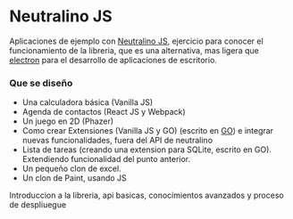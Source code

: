 # Neutralino JS

Aplicaciones de ejemplo con [Neutralino JS](https://neutralino.js.org/), ejercicio para conocer el funcionamiento
de la libreria, que es una alternativa, mas ligera que [electron](https://electronjs.org) para el desarrollo
de aplicaciones de escritorio.

### Que se diseño 
- Una calculadora básica (Vanilla JS)
- Agenda de contactos (React JS y Webpack)
- Un juego en 2D (Phazer)
- Como crear Extensiones (Vanilla JS y GO) (escrito en [GO](https://go.dev)) e integrar nuevas funcionalidades, fuera del API de neutralino
- Lista de tareas (creando una extension para SQLite, escrito en GO). Extendiendo funcionalidad del punto anterior.
- Un pequeño clon de excel.
- Un clon de Paint, usando JS

Introduccion a la libreria, api basicas, conocimientos avanzados 
y proceso de despliuegue
